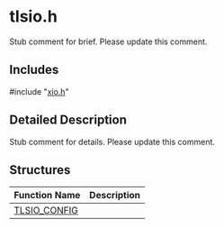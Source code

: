 # tlsio.h 

Stub comment for brief. Please update this comment.

## Includes

\#include "[xio.h](iot-c-ref-xio-h.md)"  

## Detailed Description

Stub comment for details. Please update this comment.

## Structures

Function Name                  | Description                                
--------------------------------|---------------------------------------------
[TLSIO_CONFIG](./iot-c-ref-tlsio-h/tlsio-config.md)            | 

